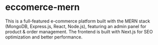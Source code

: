 # eccomerce-mern
This is a full-featured e-commerce platform built with the MERN stack (MongoDB, Express.js, React, Node.js), featuring an admin panel for product &amp; order management. The frontend is built with Next.js for SEO optimization and better performance.
